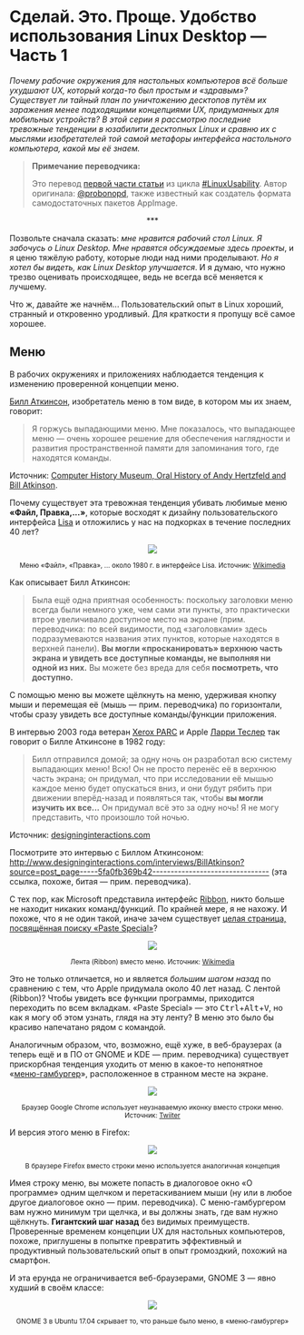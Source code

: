 # Сделай. Это. Проще. Удобство использования Linux Desktop — Часть 1

*Почему рабочие окружения для настольных компьютеров всё больше ухудшают UX, который когда-то был простым и «здравым»? Существует ли тайный план по уничтожению десктопов путём их заражения менее подходящими концепциями UX, придуманных для мобильных устройств? В этой серии я рассмотрю последние тревожные тенденции в юзабилити десктопных Linux и сравню их с мыслями изобретателей той самой метафоры интерфейса настольного компьютера, какой мы её знаем.*

> **Примечание переводчика:**
>
> Это перевод [первой части статьи](https://medium.com/@probonopd/make-it-simple-linux-desktop-usability-part-1-5fa0fb369b42) из цикла [#LinuxUsability](../). Автор оригинала: [@probonopd](https://medium.com/@probonopd/), также известный как создатель формата самодостаточных пакетов AppImage.

<div align="center">***</div>

Позвольте сначала сказать: *мне нравится рабочий стол Linux. Я забочусь о Linux Desktop. Мне нравятся обсуждаемые здесь проекты*, и я ценю тяжёлую работу, которые люди над ними проделывают. *Но я хотел бы видеть, как Linux Desktop улучшается*. И я думаю, что нужно трезво оценивать происходящее, ведь не всегда всё меняется к лучшему.

Что ж, давайте же начнём... Пользовательский опыт в Linux хороший, странный и откровенно уродливый. Для краткости я пропущу всё самое хорошее.

## Меню

В рабочих окружениях и приложениях наблюдается тенденция к изменению проверенной концепции меню.

[Билл Аткинсон](https://en.wikipedia.org/wiki/Bill_Atkinson), изобретатель меню в том виде, в котором мы их знаем, говорит:

> Я горжусь выпадающими меню. Мне показалось, что выпадающее меню — очень хорошее решение для обеспечения наглядности и развития пространственной памяти для запоминания того, где находятся команды.

Источник: [Computer History Museum, Oral History of Andy Hertzfeld and Bill Atkinson](http://archive.computerhistory.org/resources/access/text/2013/05/102658007-05-01-acc.pdf).

Почему существует эта тревожная тенденция убивать любимые меню **«Файл, Правка,...»**, которые восходят к дизайну пользовательского интерфейса [Lisa](https://en.wikipedia.org/wiki/Apple_Lisa) и отложились у нас на подкорках в течение последних 40 лет?

<div align="center">
<img src="pic/lisa_menus.webp">
<p><small>Меню «Файл», «Правка», ... около 1980 г. в интерфейсе Lisa. Источник: <a href="https://en.wikipedia.org/wiki/File:Apple_Lisa_Office_System_3.1.png">Wikimedia</a></small></p>
</div>

Как описывает Билл Аткинсон:

> Была ещё одна приятная особенность: поскольку заголовки меню всегда были немного уже, чем сами эти пункты, это практически втрое увеличивало доступное место на экране (прим. переводчика: по всей видимости, под «заголовками» здесь подразумеваются названия этих пунктов, которые находятся в верхней панели). **Вы могли «просканировать» верхнюю часть экрана и увидеть все доступные команды, не выполняя ни одной из них.** Вы можете без вреда для себя **посмотреть, что доступно.**

С помощью меню вы можете щёлкнуть на меню, удерживая кнопку мыши и перемещая её (мышь — прим. переводчика) по горизонтали, чтобы сразу увидеть все доступные команды/функции приложения.

В интервью 2003 года ветеран [Xerox PARC](https://en.wikipedia.org/wiki/PARC_(company)) и Apple [Ларри Теслер](https://en.wikipedia.org/wiki/Larry_Tesler) так говорит о Билле Аткинсоне в 1982 году:

> Билл отправился домой; за одну ночь он разработал всю систему выпадающих меню! Всю! Он не просто перенёс её в верхнюю часть экрана; он придумал, что при исследовании её мышью каждое меню будет опускаться вниз, и они будут рябить при движении вперёд-назад и появляться так, чтобы **вы могли изучить их все...** Он придумал всё это за одну ночь! Я не могу представить, что произошло той ночью.

Источник: [designinginteractions.com](http://www.designinginteractions.com/downloads/DesigningInteractions_2.pdf)

Посмотрите это интервью с Биллом Аткинсоном: <http://www.designinginteractions.com/interviews/BillAtkinson?source=post_page-----5fa0fb369b42--------------------------------> (эта ссылка, похоже, битая — прим. переводчика).

С тех пор, как Microsoft представила интерфейс [Ribbon](https://en.wikipedia.org/wiki/Ribbon_(computing)), никто больше не находит никаких команд/функций. По крайней мере, я не нахожу. И похоже, что я не один такой, иначе зачем существует [целая страница, посвящённая поиску «Paste Special»](https://support.microsoft.com/en-us/office/paste-special-e03db6c7-8295-4529-957d-16ac8a778719)?

<div align="center">
<img src="pic/ribbon.webp">
<p><small>Лента (Ribbon) вместо меню. Источник: <a href="https://commons.wikimedia.org/wiki/File:Example_of_a_ribbon_(user_interface_element).png">Wikimedia</a></small></p>
</div>

Это не только отличается, но и является *большим шагом назад* по сравнению с тем, что Apple придумала около 40 лет назад. С лентой (Ribbon)? Чтобы увидеть все функции программы, приходится переходить по всем вкладкам. «Paste Special» — это <kbd>Ctrl</kbd>+<kbd>Alt</kbd>+<kbd>V</kbd>, но как я могу об этом узнать, глядя на эту ленту? В меню это было бы красиво напечатано рядом с командой.

Аналогичным образом, что, возможно, ещё хуже, в веб-браузерах (а теперь ещё и в ПО от GNOME и KDE — прим. переводчика) существует прискорбная тенденция уходить от меню в какое-то непонятное «[меню-гамбургер](https://en.wikipedia.org/wiki/Hamburger_button)», расположенное в странном месте на экране.

<div align="center">
<img src="pic/hamburger.webp">
<p><small>Браузер Google Chrome использует неузнаваемую иконку вместо строки меню. Источник: <a href="https://twitter.com/pdfkungfoo/status/938243776946024448">Twiiter</a></small></p>
</div>

И версия этого меню в Firefox:

<div align="center">
<img src="pic/firefox-hamburger.webp">
<p><small>В браузере Firefox вместо строки меню используется аналогичная концепция</small></p>
</div>

Имея строку меню, вы можете попасть в диалоговое окно «О программе» одним щелчком и перетаскиванием мыши (ну или в любое другое диалоговое окно — прим. переводчика). С меню-гамбургером вам нужно минимум три щелчка, и вы должны знать, где вам нужно щёлкнуть. **Гигантский шаг назад** без видимых преимуществ. Проверенные временем концепции UX для настольных компьютеров, похоже, приглушены в попытке превратить эффективный и продуктивный пользовательский опыт в опыт громоздкий, похожий на смартфон.

И эта ерунда не ограничивается веб-браузерами, GNOME 3 — явно худший в своём классе:

<div align="center">
<img src="pic/gnome-hamburger.png">
<p><small>GNOME 3 в Ubuntu 17.04 скрывает то, что раньше было меню, в «меню-гамбургер»</small></p>
</div>
